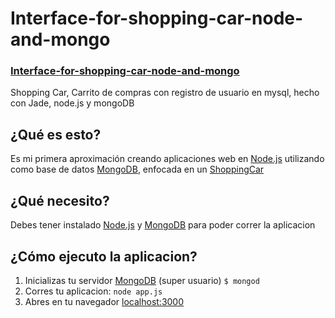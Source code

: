 # Interface-for-shopping-car-node-and-mongo
### [Interface-for-shopping-car-node-and-mongo](http://spantons.github.io/Interface-for-shopping-car-node-and-mongo)

Shopping Car, Carrito de compras con registro de usuario en mysql, hecho con Jade, node.js y mongoDB

## ¿Qué es esto?
  Es mi primera aproximación creando aplicaciones web en [Node.js](nodejs.org/) utilizando como base de datos [MongoDB](www.mongodb.org/‎), enfocada en un [ShoppingCar](es.wikipedia.org/wiki/Tienda_web)

## ¿Qué necesito?
  Debes tener instalado [Node.js](nodejs.org/) y [MongoDB](www.mongodb.org/‎) para poder correr la aplicacion

## ¿Cómo ejecuto la aplicacion?
  1. Inicializas tu servidor [MongoDB](www.mongodb.org/‎) (super usuario) `$ mongod`
  2.   Corres tu aplicacion: `node app.js`
  3.   Abres en tu navegador [localhost:3000](localhost:3000)
